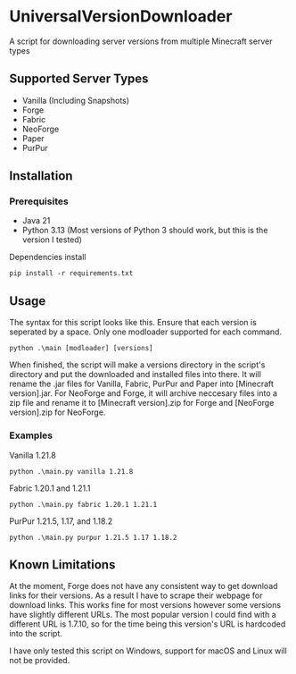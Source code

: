 # UniversalVersionDownloader
A script for downloading server versions from multiple Minecraft server types

## Supported Server Types
- Vanilla (Including Snapshots)
- Forge
- Fabric
- NeoForge
- Paper
- PurPur

## Installation

### Prerequisites
- Java 21
- Python 3.13 (Most versions of Python 3 should work, but this is the version I tested)

Dependencies install

`pip install -r requirements.txt`

## Usage

The syntax for this script looks like this. Ensure that each version is seperated by a space. Only one modloader supported for each command.

`python .\main [modloader] [versions]`

When finished, the script will make a versions directory in the script's directory and put the downloaded and installed files into there. It will rename the .jar files for Vanilla, Fabric, PurPur and Paper into [Minecraft version].jar. For NeoForge and Forge, it will archive neccesary files into a zip file and rename it to [Minecraft version].zip for Forge and [NeoForge version].zip for NeoForge.

### Examples
Vanilla 1.21.8

`python .\main.py vanilla 1.21.8`

Fabric 1.20.1 and 1.21.1

`python .\main.py fabric 1.20.1 1.21.1`

PurPur 1.21.5, 1.17, and 1.18.2

`python .\main.py purpur 1.21.5 1.17 1.18.2`


## Known Limitations
At the moment, Forge does not have any consistent way to get download links for their versions. As a result I have to scrape their webpage for download links.
This works fine for most versions however some versions have slightly different URLs. The most popular version I could find with a different URL is 1.7.10, so for the time being this version's URL is hardcoded into the script.

I have only tested this script on Windows, support for macOS and Linux will not be provided.

